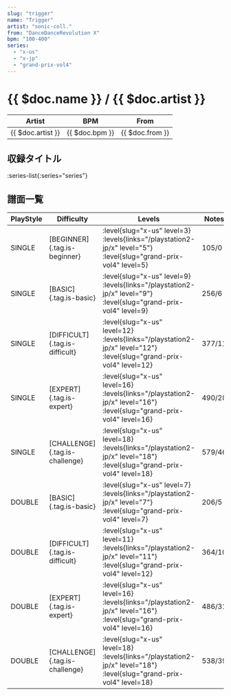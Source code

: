 ```yaml
---
slug: "trigger"
name: "Trigger"
artist: "sonic-coll."
from: "DanceDanceRevolution X"
bpm: "100-400"
series:
  - "x-us"
  - "x-jp"
  - "grand-prix-vol4"
---
```


# {{ $doc.name }} / {{ $doc.artist }}

|Artist|BPM|From|
|------|---|----|
|{{ $doc.artist }}|{{ $doc.bpm }}|{{ $doc.from }}|

## 収録タイトル

:series-list{:series="series"}

## 譜面一覧

|PlayStyle|Difficulty|Levels|Notes|Movie|
|---------|----------|------|-----|-----|
|SINGLE|[BEGINNER]{.tag.is-beginner}|<div class="field is-grouped is-grouped-multiline"> :level{slug="x-us" level=3}  :levels{links="/playstation2-jp/x" level="5"} :level{slug="grand-prix-vol4" level=5}</div>|105/0||
|SINGLE|[BASIC]{.tag.is-basic}|<div class="field is-grouped is-grouped-multiline"> :level{slug="x-us" level=9}  :levels{links="/playstation2-jp/x" level="9"} :level{slug="grand-prix-vol4" level=9}</div>|256/6||
|SINGLE|[DIFFICULT]{.tag.is-difficult}|<div class="field is-grouped is-grouped-multiline"> :level{slug="x-us" level=12}  :levels{links="/playstation2-jp/x" level="12"} :level{slug="grand-prix-vol4" level=12}</div>|377/11||
|SINGLE|[EXPERT]{.tag.is-expert}|<div class="field is-grouped is-grouped-multiline"> :level{slug="x-us" level=16}  :levels{links="/playstation2-jp/x" level="16"} :level{slug="grand-prix-vol4" level=16}</div>|490/28||
|SINGLE|[CHALLENGE]{.tag.is-challenge}|<div class="field is-grouped is-grouped-multiline"> :level{slug="x-us" level=18}  :levels{links="/playstation2-jp/x" level="18"} :level{slug="grand-prix-vol4" level=18}</div>|579/46||
|DOUBLE|[BASIC]{.tag.is-basic}|<div class="field is-grouped is-grouped-multiline"> :level{slug="x-us" level=7}  :levels{links="/playstation2-jp/x" level="7"} :level{slug="grand-prix-vol4" level=7}</div>|206/5||
|DOUBLE|[DIFFICULT]{.tag.is-difficult}|<div class="field is-grouped is-grouped-multiline"> :level{slug="x-us" level=11}  :levels{links="/playstation2-jp/x" level="11"} :level{slug="grand-prix-vol4" level=12}</div>|364/10||
|DOUBLE|[EXPERT]{.tag.is-expert}|<div class="field is-grouped is-grouped-multiline"> :level{slug="x-us" level=16}  :levels{links="/playstation2-jp/x" level="16"} :level{slug="grand-prix-vol4" level=16}</div>|486/31||
|DOUBLE|[CHALLENGE]{.tag.is-challenge}|<div class="field is-grouped is-grouped-multiline"> :level{slug="x-us" level=18}  :levels{links="/playstation2-jp/x" level="18"} :level{slug="grand-prix-vol4" level=18}</div>|538/39||
